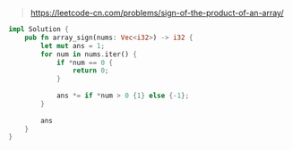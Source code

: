 > https://leetcode-cn.com/problems/sign-of-the-product-of-an-array/

``` rust
impl Solution {
    pub fn array_sign(nums: Vec<i32>) -> i32 {
        let mut ans = 1;
        for num in nums.iter() {
            if *num == 0 {
                return 0;
            }
            
            ans *= if *num > 0 {1} else {-1};
        }
        
        ans
    }
}
```